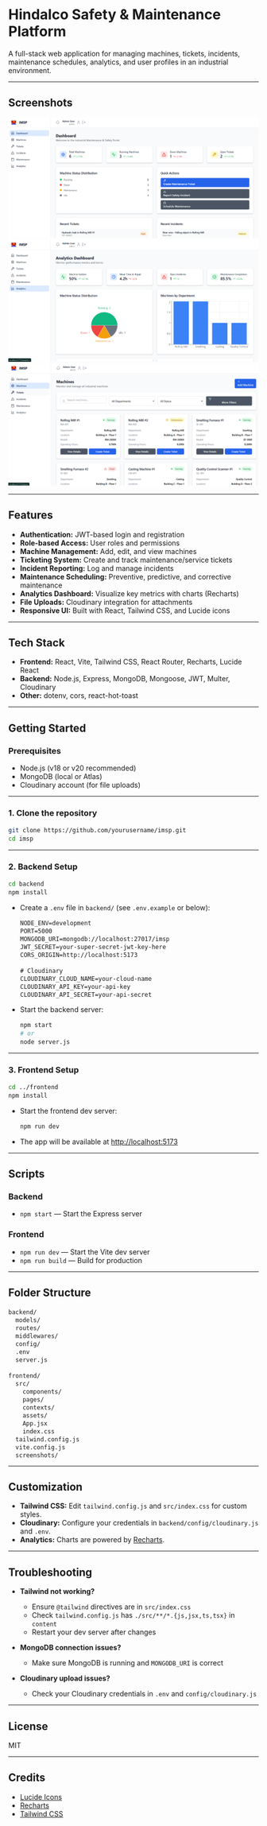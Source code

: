 # Hindalco Safety & Maintenance Platform

A full-stack web application for managing machines, tickets, incidents, maintenance schedules, analytics, and user profiles in an industrial environment.

---

## Screenshots

<!-- Add your images to the `frontend/screenshots/` folder or similar and update the paths below -->
![Dashboard Screenshot](frontend/ss/Dashboard.png)
![Analytics Page](frontend/ss/Analytics.png)
![Sidebar Example](frontend/ss/Machines.png)

---

## Features

- **Authentication:** JWT-based login and registration
- **Role-based Access:** User roles and permissions
- **Machine Management:** Add, edit, and view machines
- **Ticketing System:** Create and track maintenance/service tickets
- **Incident Reporting:** Log and manage incidents
- **Maintenance Scheduling:** Preventive, predictive, and corrective maintenance
- **Analytics Dashboard:** Visualize key metrics with charts (Recharts)
- **File Uploads:** Cloudinary integration for attachments
- **Responsive UI:** Built with React, Tailwind CSS, and Lucide icons

---

## Tech Stack

- **Frontend:** React, Vite, Tailwind CSS, React Router, Recharts, Lucide React
- **Backend:** Node.js, Express, MongoDB, Mongoose, JWT, Multer, Cloudinary
- **Other:** dotenv, cors, react-hot-toast

---

## Getting Started

### Prerequisites

- Node.js (v18 or v20 recommended)
- MongoDB (local or Atlas)
- Cloudinary account (for file uploads)

---

### 1. Clone the repository

```bash
git clone https://github.com/yourusername/imsp.git
cd imsp
```

---

### 2. Backend Setup

```bash
cd backend
npm install
```

- Create a `.env` file in `backend/` (see `.env.example` or below):

  ```
  NODE_ENV=development
  PORT=5000
  MONGODB_URI=mongodb://localhost:27017/imsp
  JWT_SECRET=your-super-secret-jwt-key-here
  CORS_ORIGIN=http://localhost:5173

  # Cloudinary
  CLOUDINARY_CLOUD_NAME=your-cloud-name
  CLOUDINARY_API_KEY=your-api-key
  CLOUDINARY_API_SECRET=your-api-secret
  ```

- Start the backend server:

  ```bash
  npm start
  # or
  node server.js
  ```

---

### 3. Frontend Setup

```bash
cd ../frontend
npm install
```

- Start the frontend dev server:

  ```bash
  npm run dev
  ```

- The app will be available at [http://localhost:5173](http://localhost:5173)

---

## Scripts

### Backend

- `npm start` — Start the Express server

### Frontend

- `npm run dev` — Start the Vite dev server
- `npm run build` — Build for production

---

## Folder Structure

```
backend/
  models/
  routes/
  middlewares/
  config/
  .env
  server.js

frontend/
  src/
    components/
    pages/
    contexts/
    assets/
    App.jsx
    index.css
  tailwind.config.js
  vite.config.js
  screenshots/
```

---

## Customization

- **Tailwind CSS:** Edit `tailwind.config.js` and `src/index.css` for custom styles.
- **Cloudinary:** Configure your credentials in `backend/config/cloudinary.js` and `.env`.
- **Analytics:** Charts are powered by [Recharts](https://recharts.org/).

---

## Troubleshooting

- **Tailwind not working?**
  - Ensure `@tailwind` directives are in `src/index.css`
  - Check `tailwind.config.js` has `./src/**/*.{js,jsx,ts,tsx}` in `content`
  - Restart your dev server after changes

- **MongoDB connection issues?**
  - Make sure MongoDB is running and `MONGODB_URI` is correct

- **Cloudinary upload issues?**
  - Check your Cloudinary credentials in `.env` and `config/cloudinary.js`

---

## License

MIT

---

## Credits

- [Lucide Icons](https://lucide.dev/)
- [Recharts](https://recharts.org/)
- [Tailwind CSS](https://tailwindcss.com/)
